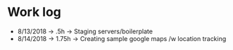 # Work log

- 8/13/2018 -> .5h -> Staging servers/boilerplate
- 8/14/2018 -> 1.75h -> Creating sample google maps /w location tracking